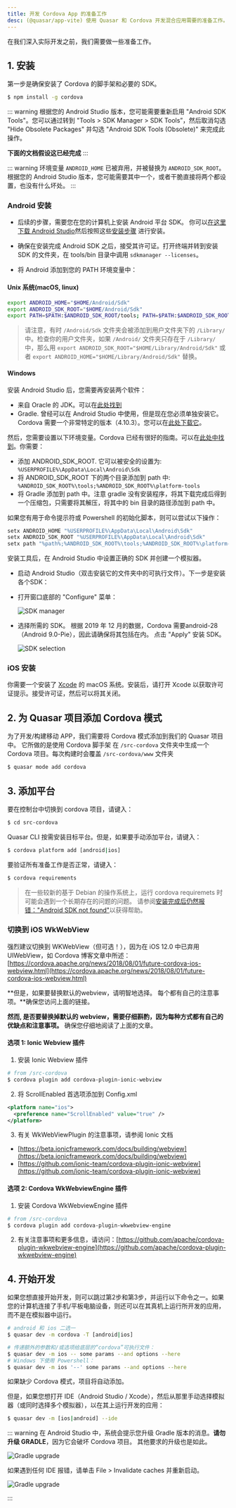 ```yaml
---
title: 开发 Cordova App 的准备工作
desc: (@quasar/app-vite) 使用 Quasar 和 Cordova 开发混合应用需要的准备工作。
---
```


在我们深入实际开发之前，我们需要做一些准备工作。

## 1. 安装
第一步是确保安装了 Cordova 的脚手架和必要的 SDK。

```bash
$ npm install -g cordova
```

::: warning
根据您的 Android Studio 版本，您可能需要重新启用 "Android SDK Tools"。您可以通过转到 "Tools > SDK Manager > SDK Tools”，然后取消勾选 "Hide Obsolete Packages" 并勾选 "Android SDK Tools (Obsolete)" 来完成此操作。

**下面的文档假设这已经完成**
:::

::: warning
环境变量  `ANDROID_HOME`  已被弃用，并被替换为  `ANDROID_SDK_ROOT`。根据您的 Android Studio 版本，您可能需要其中一个，或者干脆直接将两个都设置，也没有什么坏处。
:::

### Android 安装

* 后续的步骤，需要您在您的计算机上安装 Android 平台 SDK。 你可以[在这里下载 Android Studio](https://developer.android.com/studio/index.html)然后按照这些[安装步骤](https://developer.android.com/studio/install.html) 进行安装。

* 确保在安装完成 Android SDK 之后，接受其许可证。打开终端并转到安装 SDK 的文件夹，在 tools/bin 目录中调用 `sdkmanager --licenses`。

* 将 Android 添加到您的 PATH 环境变量中：

#### Unix 系统(macOS, linux)

```bash
export ANDROID_HOME="$HOME/Android/Sdk"
export ANDROID_SDK_ROOT="$HOME/Android/Sdk"
export PATH=$PATH:$ANDROID_SDK_ROOT/tools; PATH=$PATH:$ANDROID_SDK_ROOT/platform-tools
```

> 请注意，有时 `/Android/Sdk` 文件夹会被添加到用户文件夹下的 `/Library/` 中。检查你的用户文件夹，如果 `/Android/` 文件夹只存在于 `/Library/` 中，那么用 `export ANDROID_SDK_ROOT="$HOME/Library/Android/Sdk"` 或者 `export ANDROID_HOME="$HOME/Library/Android/Sdk"` 替换。

#### Windows

安装 Android Studio 后，您需要再安装两个软件：
* 来自 Oracle 的 JDK。可以在[此处找到](https://www.oracle.com/technetwork/java/javase/downloads/jdk8-downloads-2133151.html)
* Gradle. 曾经可以在 Android Studio 中使用，但是现在您必须单独安装它。Cordova 需要一个非常特定的版本（4.10.3）。您可以在[此处下载它](https://downloads.gradle-dn.com/distributions/gradle-4.10.3-all.zip)。

然后，您需要设置以下环境变量。Cordova 已经有很好的指南。可以在[此处中找到](https://cordova.apache.org/docs/en/latest/guide/platforms/android/#setting-environment-variables)。你需要：

* 添加 ANDROID_SDK_ROOT. 它可以被安全的设置为: `%USERPROFILE%\AppData\Local\Android\Sdk`
* 将 ANDROID_SDK_ROOT 下的两个目录添加到 path 中:   `%ANDROID_SDK_ROOT%\tools;%ANDROID_SDK_ROOT%\platform-tools`
* 将 Gradle 添加到 path 中。注意 gradle 没有安装程序，将其下载完成后得到一个压缩包，只需要将其解压，将其中的 bin 目录的路径添加到 path 中。

如果您有用于命令提示符或 Powershell 的初始化脚本，则可以尝试以下操作：
```bash
setx ANDROID_HOME "%USERPROFILE%\AppData\Local\Android\Sdk"
setx ANDROID_SDK_ROOT "%USERPROFILE%\AppData\Local\Android\Sdk"
setx path "%path%;%ANDROID_SDK_ROOT%\tools;%ANDROID_SDK_ROOT%\platform-tools;<gradle_path>\bin;"
```

安装工具后，在 Android Studio 中设置正确的 SDK 并创建一个模拟器。

* 启动 Android Studio（双击安装它的文件夹中的可执行文件）。下一步是安装各个SDK：

* 打开窗口底部的 "Configure" 菜单：

  ![SDK manager](https://cdn.quasar.dev/img/Android-Studio-SDK-Menu.png "SDK manager")

* 选择所需的 SDK。 根据 2019 年 12 月的数据，Cordova 需要android-28（Android 9.0-Pie），因此请确保将其包括在内。 点击 "Apply" 安装 SDK。

  ![SDK selection](https://cdn.quasar.dev/img/Android-Studio-SDK-selection.png "SDK selection")

### iOS 安装

你需要一个安装了 [Xcode](https://developer.apple.com/xcode/) 的 macOS 系统。安装后，请打开 Xcode 以获取许可证提示。接受许可证，然后可以将其关闭。

## 2. 为 Quasar 项目添加 Cordova 模式

为了开发/构建移动 APP，我们需要将 Cordova 模式添加到我们的 Quasar 项目中。 它所做的是使用 Cordova 脚手架 在 `/src-cordova` 文件夹中生成一个 Cordova 项目。每次构建时会覆盖 `/src-cordova/www` 文件夹

```bash
$ quasar mode add cordova
```

## 3. 添加平台
要在控制台中切换到 cordova 项目，请键入：

```bash
$ cd src-cordova
```

Quasar CLI 按需安装目标平台。但是，如果要手动添加平台，请键入：

```bash
$ cordova platform add [android|ios]
```
要验证所有准备工作是否正常，请键入：

```bash
$ cordova requirements
```

> 在一些较新的基于 Debian 的操作系统上，运行 cordova requiremets 时可能会遇到一个长期存在的问题的问题。 请参阅[安装完成后仍然报错："Android SDK not found"](/quasar-cli-vite/developing-cordova-apps/troubleshooting-and-tips#Android-SDK-not-found-after-installation-of-the-SDK)以获得帮助。


### 切换到 iOS WkWebView

强烈建议切换到 WKWebView（但可选！），因为在 iOS 12.0 中已弃用 UIWebView，如 Cordova 博客文章中所述：
 [https://cordova.apache.org/news/2018/08/01/future-cordova-ios-webview.html](https://cordova.apache.org/news/2018/08/01/future-cordova-ios-webview.html)

**但是，如果要替换默认的webview，请明智地选择。 每个都有自己的注意事项。**确保您访问上面的链接。

**然而, 是否要替换掉默认的 webview，需要仔细斟酌，因为每种方式都有自己的优缺点和注意事项。** 确保您仔细地阅读了上面的文章。

#### 选项 1: Ionic Webview 插件

1. 安装 Ionic Webview 插件

```bash
# from /src-cordova
$ cordova plugin add cordova-plugin-ionic-webview
```

2. 将 ScrollEnabled 首选项添加到 Config.xml

```xml
<platform name="ios">
  <preference name="ScrollEnabled" value="true" />
</platform>
```

3. 有关 WkWebViewPlugin 的注意事项，请参阅 Ionic 文档
  * [https://beta.ionicframework.com/docs/building/webview](https://beta.ionicframework.com/docs/building/webview)
  * [https://github.com/ionic-team/cordova-plugin-ionic-webview](https://github.com/ionic-team/cordova-plugin-ionic-webview)

#### 选项 2: Cordova WkWebviewEngine 插件

1. 安装 Cordova WkWebviewEngine 插件

```bash
# from /src-cordova
$ cordova plugin add cordova-plugin-wkwebview-engine
```

2. 有关注意事项和更多信息，请访问：[https://github.com/apache/cordova-plugin-wkwebview-engine](https://github.com/apache/cordova-plugin-wkwebview-engine)

## 4. 开始开发
如果您想直接开始开发，则可以跳过第2步和第3步，并运行以下命令之一。如果您的计算机连接了手机/平板电脑设备，则还可以在其真机上运行所开发的应用，而不是在模拟器中运行。

```bash
# android 和 ios 二选一
$ quasar dev -m cordova -T [android|ios]

# 传递额外的参数和/或选项给底层的“cordova”可执行文件：
$ quasar dev -m ios -- some params --and options --here
# Windows 下使用 Powershell：
$ quasar dev -m ios '--' some params --and options --here
```
如果缺少 Cordova 模式，项目将自动添加。

但是，如果您想打开 IDE（Android Studio / Xcode），然后从那里手动选择模拟器（或同时选择多个模拟器），以在其上运行开发的应用：

```bash
$ quasar dev -m [ios|android] --ide
```

::: warning
在 Android Studio 中，系统会提示您升级 Gradle 版本的消息。**请勿升级 GRADLE**，因为它会破坏 Cordova 项目。 其他要求的升级也是如此。

<img src="https://cdn.quasar.dev/img/gradle-upgrade-notice.png" alt="Gradle upgrade" class="q-my-md fit rounded-borders" style="max-width: 350px">

如果遇到任何 IDE 报错，请单击 File > Invalidate caches 并重新启动。

<img src="https://cdn.quasar.dev/img/gradle-invalidate-cache.png" alt="Gradle upgrade" class="q-mt-md fit rounded-borders" style="max-width: 350px">

:::
